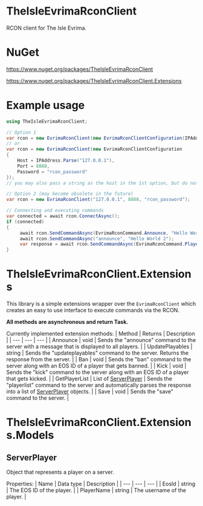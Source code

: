 # TheIsleEvrimaRconClient
RCON client for The Isle Evrima.

# NuGet
https://www.nuget.org/packages/TheIsleEvrimaRconClient

https://www.nuget.org/packages/TheIsleEvrimaRconClient.Extensions

# Example usage
```csharp
using TheIsleEvrimaRconClient;

// Option 1
var rcon = new EvrimaRconClient(new EvrimaRconClientConfiguration(IPAddress.Parse("127.0.0.1"), 8888, "rcon_password"));
// or
var rcon = new EvrimaRconClient(new EvrimaRconClientConfiguration
{
    Host = IPAddress.Parse("127.0.0.1"),
    Port = 8888,
    Password = "rcon_password"
});
// you may also pass a string as the host in the 1st option, but do note that behind the scenes it still parses the string into an instace of IPAddress, so any invalid IP will throw an invalid argument exception

// Option 2 (may become obsolete in the future)
var rcon = new EvrimaRconClient("127.0.0.1", 8888, "rcon_password");

// Connecting and executing commands
var connected = await rcon.ConnectAsync();
if (connected)
{
     await rcon.SendCommandAsync(EvrimaRconCommand.Announce, "Hello World");
     await rcon.SendCommandAsync("announce", "Hello World 2");
     var response = await rcon.SendCommandAsync(EvrimaRconCommand.PlayerList);
}
```

# TheIsleEvrimaRconClient.Extensions
This library is a simple extensions wrapper over the `EvrimaRconClient` which creates an easy to use interface to execute commands via the RCON.

**All methods are asynchronous and return Task.**

Currently implemented extension methods:
| Method | Returns | Description |
| --- | --- | --- |
| Announce | void | Sends the "announce" command to the server with a message that is displayed to all players. |
| UpdatePlayables | string | Sends the "updateplayables" command to the server. Returns the response from the server. |
| Ban | void | Sends the "ban" command to the server along with an EOS ID of a player that gets banned. |
| Kick | void | Sends the "kick" command to the server along with an EOS ID of a player that gets kicked. |
| GetPlayerList | List of [ServerPlayer](#serverplayer) | Sends the "playerlist" command to the server and automatically parses the response into a list of [ServerPlayer](#serverplayer) objects. |
| Save | void | Sends the "save" command to the server. |

# TheIsleEvrimaRconClient.Extensions.Models

## ServerPlayer
Object that represents a player on a server.

Properties:
| Name | Data type | Description |
| --- | --- | --- |
| EosId | string | The EOS ID of the player. |
| PlayerName | string | The username of the player. |
